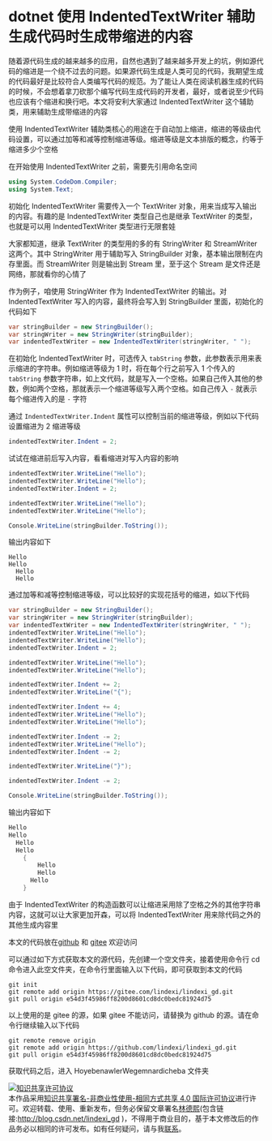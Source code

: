 
# dotnet 使用 IndentedTextWriter 辅助生成代码时生成带缩进的内容

随着源代码生成的越来越多的应用，自然也遇到了越来越多开发上的坑，例如源代码的缩进是一个绕不过去的问题。如果源代码生成是人类可见的代码，我期望生成的代码最好是比较符合人类编写代码的规范。为了能让人类在阅读机器生成的代码的时候，不会想着拿刀砍那个编写代码生成代码的开发者，最好，或者说至少代码也应该有个缩进和换行吧。本文将安利大家通过 IndentedTextWriter 这个辅助类，用来辅助生成带缩进的内容

<!--more-->


<!-- CreateTime:2022/9/19 8:23:29 -->


<!-- 发布 -->
<!-- 标签：Roslyn,MSBuild,代码生成 -->

使用 IndentedTextWriter 辅助类核心的用途在于自动加上缩进，缩进的等级由代码设置，可以通过加等和减等控制缩进等级。缩进等级是文本排版的概念，约等于缩进多少个空格

在开始使用 IndentedTextWriter 之前，需要先引用命名空间

```csharp
using System.CodeDom.Compiler;
using System.Text;
```

初始化 IndentedTextWriter 需要传入一个 TextWriter 对象，用来当成写入输出的内容。有趣的是 IndentedTextWriter 类型自己也是继承 TextWriter 的类型，也就是可以用 IndentedTextWriter 类型进行无限套娃

大家都知道，继承 TextWriter 的类型用的多的有 StringWriter 和 StreamWriter 这两个。其中 StringWriter 用于辅助写入 StringBuilder 对象，基本输出限制在内存里面。而 StreamWriter 则是输出到 Stream 里，至于这个 Stream 是文件还是网络，那就看你的心情了

作为例子，咱使用 StringWriter 作为 IndentedTextWriter 的输出。对 IndentedTextWriter 写入的内容，最终将会写入到 StringBuilder 里面，初始化的代码如下

```csharp
var stringBuilder = new StringBuilder();
var stringWriter = new StringWriter(stringBuilder);
var indentedTextWriter = new IndentedTextWriter(stringWriter, " ");
```

在初始化 IndentedTextWriter 时，可选传入 `tabString` 参数，此参数表示用来表示缩进的字符串。例如缩进等级为 1 时，将在每个行之前写入 1 个传入的 `tabString` 参数字符串，如上文代码，就是写入一个空格。如果自己传入其他的参数，例如两个空格，那就表示一个缩进等级写入两个空格。如自己传入 `-` 就表示每个缩进传入的是 `-` 字符

通过 `IndentedTextWriter.Indent` 属性可以控制当前的缩进等级，例如以下代码设置缩进为 2 缩进等级

```csharp
indentedTextWriter.Indent = 2;
```

试试在缩进前后写入内容，看看缩进对写入内容的影响

```csharp
indentedTextWriter.WriteLine("Hello");
indentedTextWriter.WriteLine("Hello");
indentedTextWriter.Indent = 2;

indentedTextWriter.WriteLine("Hello");
indentedTextWriter.WriteLine("Hello");

Console.WriteLine(stringBuilder.ToString());
```

输出内容如下

```
Hello
Hello
  Hello
  Hello
```

通过加等和减等控制缩进等级，可以比较好的实现花括号的缩进，如以下代码

```csharp
var stringBuilder = new StringBuilder();
var stringWriter = new StringWriter(stringBuilder);
var indentedTextWriter = new IndentedTextWriter(stringWriter, " ");
indentedTextWriter.WriteLine("Hello");
indentedTextWriter.WriteLine("Hello");
indentedTextWriter.Indent = 2;

indentedTextWriter.WriteLine("Hello");
indentedTextWriter.WriteLine("Hello");

indentedTextWriter.Indent += 2;
indentedTextWriter.WriteLine("{");

indentedTextWriter.Indent += 4;
indentedTextWriter.WriteLine("Hello");
indentedTextWriter.WriteLine("Hello");

indentedTextWriter.Indent -= 2;
indentedTextWriter.WriteLine("Hello");
indentedTextWriter.Indent -= 2;

indentedTextWriter.WriteLine("}");

indentedTextWriter.Indent -= 2;

Console.WriteLine(stringBuilder.ToString());
```


输出内容如下

```csharp
Hello
Hello
  Hello
  Hello
    {
        Hello
        Hello
      Hello
    }
```

由于 IndentedTextWriter 的构造函数可以让缩进采用除了空格之外的其他字符串内容，这就可以让大家更加开森，可以将 IndentedTextWriter 用来除代码之外的其他生成内容里

本文的代码放在[github](https://github.com/lindexi/lindexi_gd/tree/e54d3f45986ff8200d8601cd8dc0bedc81924d75/HoyebenawlerWegemnardicheba/TestIndentedTextWriter) 和 [gitee](https://gitee.com/lindexi/lindexi_gd/tree/e54d3f45986ff8200d8601cd8dc0bedc81924d75/HoyebenawlerWegemnardicheba/TestIndentedTextWriter) 欢迎访问

可以通过如下方式获取本文的源代码，先创建一个空文件夹，接着使用命令行 cd 命令进入此空文件夹，在命令行里面输入以下代码，即可获取到本文的代码

```
git init
git remote add origin https://gitee.com/lindexi/lindexi_gd.git
git pull origin e54d3f45986ff8200d8601cd8dc0bedc81924d75
```

以上使用的是 gitee 的源，如果 gitee 不能访问，请替换为 github 的源。请在命令行继续输入以下代码

```
git remote remove origin
git remote add origin https://github.com/lindexi/lindexi_gd.git
git pull origin e54d3f45986ff8200d8601cd8dc0bedc81924d75
```

获取代码之后，进入 HoyebenawlerWegemnardicheba 文件夹




<a rel="license" href="http://creativecommons.org/licenses/by-nc-sa/4.0/"><img alt="知识共享许可协议" style="border-width:0" src="https://licensebuttons.net/l/by-nc-sa/4.0/88x31.png" /></a><br />本作品采用<a rel="license" href="http://creativecommons.org/licenses/by-nc-sa/4.0/">知识共享署名-非商业性使用-相同方式共享 4.0 国际许可协议</a>进行许可。欢迎转载、使用、重新发布，但务必保留文章署名[林德熙](http://blog.csdn.net/lindexi_gd)(包含链接:http://blog.csdn.net/lindexi_gd )，不得用于商业目的，基于本文修改后的作品务必以相同的许可发布。如有任何疑问，请与我[联系](mailto:lindexi_gd@163.com)。